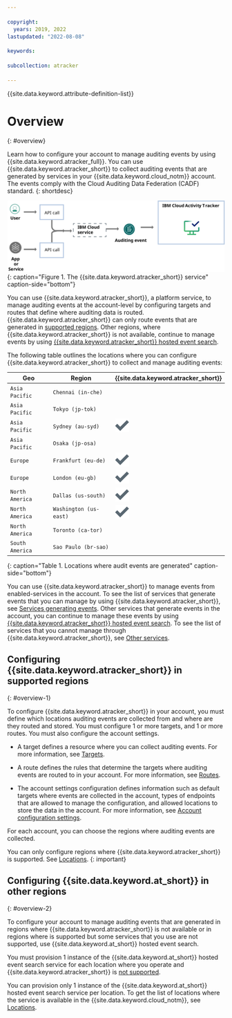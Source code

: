 ```yaml
---

copyright:
  years: 2019, 2022
lastupdated: "2022-08-08"

keywords: 

subcollection: atracker

---
```


{{site.data.keyword.attribute-definition-list}}


# Overview
{: #overview}

Learn how to configure your account to manage auditing events by using {{site.data.keyword.atracker_full}}. You can use {{site.data.keyword.atracker_short}} to collect auditing events that are generated by services in your {{site.data.keyword.cloud_notm}} account. The events comply with the Cloud Auditing Data Federation (CADF) standard. 
{: shortdesc}

![The {{site.data.keyword.atracker_short}} service](images/atracker_ov.svg "The {{site.data.keyword.atracker_short}} service"){: caption="Figure 1. The {{site.data.keyword.atracker_short}} service" caption-side="bottom"}

You can use {{site.data.keyword.atracker_short}}, a platform service, to manage auditing events at the account-level by configuring targets and routes that define where auditing data is routed. {{site.data.keyword.atracker_short}} can only route events that are generated in [supported regions](/docs/atracker?topic=atracker-regions#regions-atracker). Other regions, where {{site.data.keyword.atracker_short}} is not available, continue to manage events by using [{{site.data.keyword.atracker_short}} hosted event search](/docs/atracker?topic=atracker-getting-started).

The following table outlines the locations where you can configure {{site.data.keyword.atracker_short}} to collect and manage auditing events:

| Geo                   | Region                   | {{site.data.keyword.atracker_short}} |
|-----------------------|--------------------------|----------------------------------------------------|
| `Asia Pacific`        | `Chennai (in-che)`       |  |
| `Asia Pacific`        | `Tokyo (jp-tok)`         |  |
| `Asia Pacific`        | `Sydney (au-syd)`        |  ![Checkmark icon](images/checkmark-icon.svg) |
| `Asia Pacific`        | `Osaka (jp-osa)`         |  |
| `Europe`              | `Frankfurt (eu-de)`      |  ![Checkmark icon](images/checkmark-icon.svg) |
| `Europe`              | `London (eu-gb)`         |  ![Checkmark icon](images/checkmark-icon.svg) |
| `North America`       | `Dallas (us-south)`      |  ![Checkmark icon](images/checkmark-icon.svg) |
| `North America`       | `Washington (us-east)`   |  ![Checkmark icon](images/checkmark-icon.svg) |
| `North America`       | `Toronto (ca-tor)`       |  |
| `South America`       | `Sao Paulo (br-sao)`     |  |
{: caption="Table 1. Locations where audit events are generated" caption-side="bottom"}


You can use {{site.data.keyword.atracker_short}} to manage events from enabled-services in the account. To see the list of services that generate events that you can manage by using {{site.data.keyword.atracker_short}}, see [Services generating events](/docs/atracker?topic=atracker-cloud_services_atracker). Other services that generate events in the account, you can continue to manage these events by using [{{site.data.keyword.atracker_short}} hosted event search](/docs/atracker?topic=atracker-getting-started). To see the list of services that you cannot manage through {{site.data.keyword.atracker_short}}, see [Other services](/docs/atracker?topic=atracker-cloud_services_other).




## Configuring {{site.data.keyword.atracker_short}} in supported regions
{: #overview-1}

To configure {{site.data.keyword.atracker_short}} in your account, you must define which locations auditing events are collected from and where are they routed and stored. You must configure 1 or more targets, and 1 or more routes. You must also configure the account settings.

- A target defines a resource where you can collect auditing events. For more information, see [Targets](/docs/atracker?topic=atracker-atracker-resources&interface=cli#atracker-resources-targets).

- A route defines the rules that determine the targets where auditing events are routed to in your account. For more information, see [Routes](/docs/atracker?topic=atracker-atracker-resources&interface=cli#atracker-resources-routes).

- The account settings configuration defines information such as default targets where events are collected in the account, types of endpoints that are allowed to manage the configuration, and allowed locations to store the data in the account. For more information, see [Account configuration settings](/docs/atracker?topic=atracker-atracker-resources&interface=cli#atracker-resources-settings).

For each account, you can choose the regions where auditing events are collected.

You can only configure regions where {{site.data.keyword.atracker_short}} is supported. See [Locations](/docs/atracker?topic=atracker-regions&interface=cli#regions-atracker).
{: important}




## Configuring {{site.data.keyword.at_short}} in other regions
{: #overview-2}

To configure your account to manage auditing events that are generated in regions where {{site.data.keyword.atracker_short}} is not available or in regions where is supported but some services that you use are not supported, use {{site.data.keyword.at_short}} hosted event search.

You must provision 1 instance of the {{site.data.keyword.at_short}} hosted event search service for each location where you operate and {{site.data.keyword.atracker_short}} is [not supported](/docs/atracker?topic=atracker-regions#regions-atracker). 

You can provision only 1 instance of the {{site.data.keyword.at_short}} hosted event search service per location. To get the list of locations where the service is available in the {{site.data.keyword.cloud_notm}}, see [Locations](/docs/activity-tracker?topic=activity-tracker-regions).



